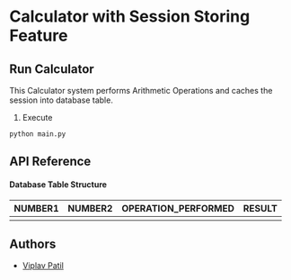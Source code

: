 # Calculator with Session Storing Feature 



## Run Calculator

  This Calculator system performs Arithmetic Operations and caches
  the session into database table.
  
1) Execute
``` 
python main.py
```

    
## API Reference

#### Database Table Structure


| NUMBER1 | NUMBER2     | OPERATION_PERFORMED   | RESULT |
| :-------- | :------- | :--------------------- |:------ |
|         |            |                        |        |







## Authors

- [Viplav Patil](https://www.linkedin.com/in/viplav-patil-a5789028/)

